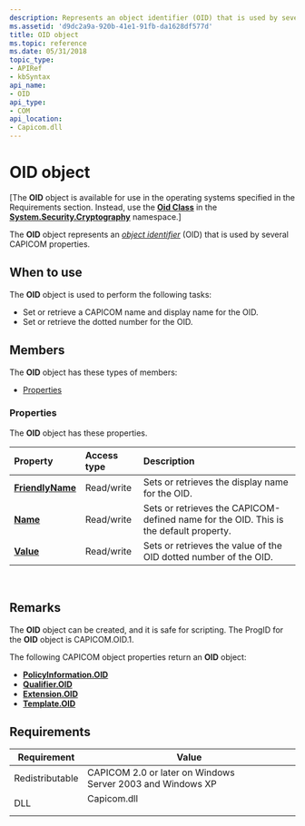 ```yaml
---
description: Represents an object identifier (OID) that is used by several CAPICOM properties.
ms.assetid: 'd9dc2a9a-920b-41e1-91fb-da1628df577d'
title: OID object
ms.topic: reference
ms.date: 05/31/2018
topic_type:
- APIRef
- kbSyntax
api_name:
- OID
api_type:
- COM
api_location:
- Capicom.dll
---
```


# OID object

\[The **OID** object is available for use in the operating systems specified in the Requirements section. Instead, use the [**Oid Class**](/dotnet/api/system.security.cryptography.oid?view=netcore-3.1&preserve-view=true) in the [**System.Security.Cryptography**](/dotnet/api/system.security.cryptography?view=dotnet-plat-ext-3.1&preserve-view=true) namespace.\]

The **OID** object represents an [*object identifier*](../secgloss/o-gly.md) (OID) that is used by several CAPICOM properties.

## When to use

The **OID** object is used to perform the following tasks:

-   Set or retrieve a CAPICOM name and display name for the OID.
-   Set or retrieve the dotted number for the OID.

## Members

The **OID** object has these types of members:

-   [Properties](#properties)

### Properties

The **OID** object has these properties.



| Property                                            | Access type           | Description                                                                                      |
|:----------------------------------------------------|:----------------------|:-------------------------------------------------------------------------------------------------|
| [**FriendlyName**](oid-friendlyname.md)<br/> | Read/write<br/> | Sets or retrieves the display name for the OID.<br/>                                       |
| [**Name**](oid-name.md)<br/>                 | Read/write<br/> | Sets or retrieves the CAPICOM-defined name for the OID. This is the default property.<br/> |
| [**Value**](oid-value.md)<br/>               | Read/write<br/> | Sets or retrieves the value of the OID dotted number of the OID.<br/>                      |



 

## Remarks

The **OID** object can be created, and it is safe for scripting. The ProgID for the **OID** object is CAPICOM.OID.1.

The following CAPICOM object properties return an **OID** object:

-   [**PolicyInformation.OID**](policyinformation-oid.md)
-   [**Qualifier.OID**](qualifier-oid.md)
-   [**Extension.OID**](extension-oid.md)
-   [**Template.OID**](template-oid.md)

## Requirements



| Requirement | Value |
|----------------------------|----------------------------------------------------------------------------------------|
| Redistributable<br/> | CAPICOM 2.0 or later on Windows Server 2003 and Windows XP<br/>                  |
| DLL<br/>             | <dl> <dt>Capicom.dll</dt> </dl> |



 

 
